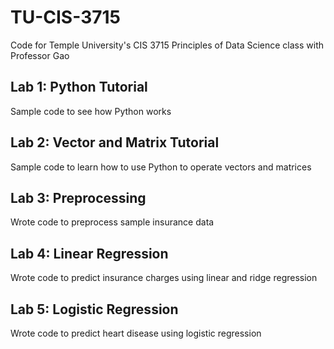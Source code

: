 # TU-CIS-3715
Code for Temple University's CIS 3715 Principles of Data Science class with Professor Gao

## Lab 1: Python Tutorial
Sample code to see how Python works

## Lab 2: Vector and Matrix Tutorial
Sample code to learn how to use Python to operate vectors and matrices

## Lab 3: Preprocessing
Wrote code to preprocess sample insurance data

## Lab 4: Linear Regression
Wrote code to predict insurance charges using linear and ridge regression

## Lab 5: Logistic Regression
Wrote code to predict heart disease using logistic regression
